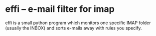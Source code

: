 # effi – e-mail filter for imap

effi is a small python program which monitors one specific IMAP folder
(usually the INBOX) and sorts e-mails away with rules you specify.
